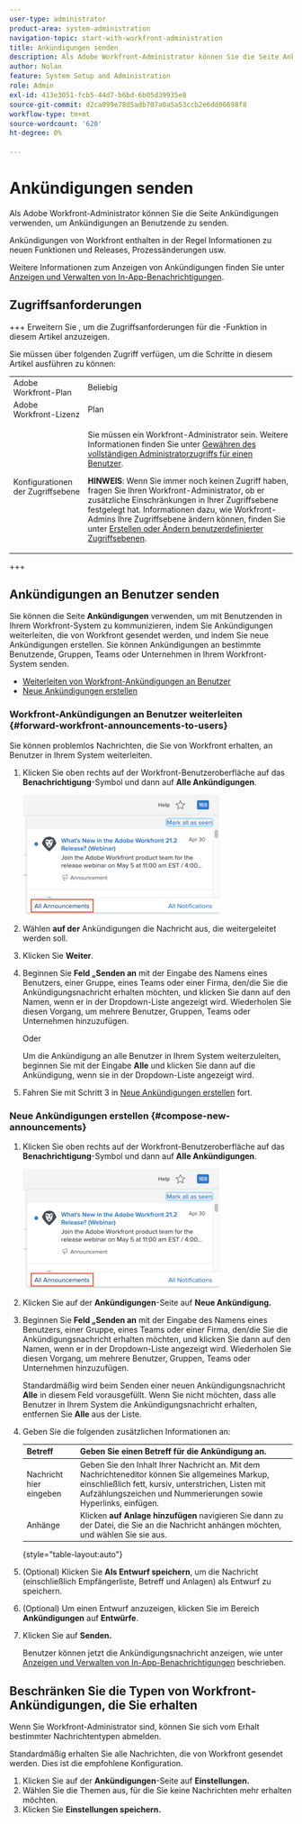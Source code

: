 ```yaml
---
user-type: administrator
product-area: system-administration
navigation-topic: start-with-workfront-administration
title: Ankündigungen senden
description: Als Adobe Workfront-Administrator können Sie die Seite Ankündigungen verwenden, um Ankündigungen an Benutzende zu senden.
author: Nolan
feature: System Setup and Administration
role: Admin
exl-id: 413e3051-fcb5-44d7-b6bd-6b05d39935e8
source-git-commit: d2ca099e78d5adb707a0a5a53ccb2e6dd06698f8
workflow-type: tm+mt
source-wordcount: '620'
ht-degree: 0%

---
```


# Ankündigungen senden

Als Adobe Workfront-Administrator können Sie die Seite Ankündigungen verwenden, um Ankündigungen an Benutzende zu senden.

Ankündigungen von Workfront enthalten in der Regel Informationen zu neuen Funktionen und Releases, Prozessänderungen usw.

Weitere Informationen zum Anzeigen von Ankündigungen finden Sie unter [Anzeigen und Verwalten von In-App-Benachrichtigungen](../../workfront-basics/using-notifications/view-and-manage-in-app-notifications.md).

## Zugriffsanforderungen

+++ Erweitern Sie , um die Zugriffsanforderungen für die -Funktion in diesem Artikel anzuzeigen.

Sie müssen über folgenden Zugriff verfügen, um die Schritte in diesem Artikel ausführen zu können:

<table style="table-layout:auto"> 
 <col> 
 <col> 
 <tbody> 
  <tr> 
   <td role="rowheader">Adobe Workfront-Plan</td> 
   <td>Beliebig</td> 
  </tr> 
  <tr> 
   <td role="rowheader">Adobe Workfront-Lizenz</td> 
   <td>Plan</td> 
  </tr> 
  <tr> 
   <td role="rowheader">Konfigurationen der Zugriffsebene</td> 
   <td> <p>Sie müssen ein Workfront-Administrator sein. Weitere Informationen finden Sie unter <a href="../../administration-and-setup/add-users/configure-and-grant-access/grant-a-user-full-administrative-access.md" class="MCXref xref">Gewähren des vollständigen Administratorzugriffs für einen Benutzer</a>.</p> <p><b>HINWEIS</b>: Wenn Sie immer noch keinen Zugriff haben, fragen Sie Ihren Workfront-Administrator, ob er zusätzliche Einschränkungen in Ihrer Zugriffsebene festgelegt hat. Informationen dazu, wie Workfront-Admins Ihre Zugriffsebene ändern können, finden Sie unter <a href="../../administration-and-setup/add-users/configure-and-grant-access/create-modify-access-levels.md" class="MCXref xref">Erstellen oder Ändern benutzerdefinierter Zugriffsebenen</a>.</p> </td> 
  </tr> 
 </tbody> 
</table>

+++

## Ankündigungen an Benutzer senden

Sie können die Seite **Ankündigungen** verwenden, um mit Benutzenden in Ihrem Workfront-System zu kommunizieren, indem Sie Ankündigungen weiterleiten, die von Workfront gesendet werden, und indem Sie neue Ankündigungen erstellen. Sie können Ankündigungen an bestimmte Benutzende, Gruppen, Teams oder Unternehmen in Ihrem Workfront-System senden.

* [Weiterleiten von Workfront-Ankündigungen an Benutzer](#forward-workfront-announcements-to-users)
* [Neue Ankündigungen erstellen](#compose-new-announcements)

### Workfront-Ankündigungen an Benutzer weiterleiten {#forward-workfront-announcements-to-users}

Sie können problemlos Nachrichten, die Sie von Workfront erhalten, an Benutzer in Ihrem System weiterleiten.

1. Klicken Sie oben rechts auf der Workfront-Benutzeroberfläche auf das **Benachrichtigung**-Symbol und dann auf **Alle Ankündigungen**.

   ![Alle Ankündigungen](assets/announcement-access-350x212.png)

1. Wählen **auf der** Ankündigungen die Nachricht aus, die weitergeleitet werden soll.
1. Klicken Sie **Weiter**.
1. Beginnen Sie **Feld „Senden an** mit der Eingabe des Namens eines Benutzers, einer Gruppe, eines Teams oder einer Firma, den/die Sie die Ankündigungsnachricht erhalten möchten, und klicken Sie dann auf den Namen, wenn er in der Dropdown-Liste angezeigt wird. Wiederholen Sie diesen Vorgang, um mehrere Benutzer, Gruppen, Teams oder Unternehmen hinzuzufügen.

   Oder

   Um die Ankündigung an alle Benutzer in Ihrem System weiterzuleiten, beginnen Sie mit der Eingabe **Alle** und klicken Sie dann auf die Ankündigung, wenn sie in der Dropdown-Liste angezeigt wird.

1. Fahren Sie mit Schritt 3 in [Neue Ankündigungen erstellen](#compose-new-announcements) fort.

### Neue Ankündigungen erstellen {#compose-new-announcements}

1. Klicken Sie oben rechts auf der Workfront-Benutzeroberfläche auf das **Benachrichtigung**-Symbol und dann auf **Alle Ankündigungen**.

   ![Alle Ankündigungen](assets/announcement-access-350x212.png)

1. Klicken Sie auf der **Ankündigungen**-Seite auf **Neue Ankündigung.**

1. Beginnen Sie **Feld „Senden an** mit der Eingabe des Namens eines Benutzers, einer Gruppe, eines Teams oder einer Firma, den/die Sie die Ankündigungsnachricht erhalten möchten, und klicken Sie dann auf den Namen, wenn er in der Dropdown-Liste angezeigt wird. Wiederholen Sie diesen Vorgang, um mehrere Benutzer, Gruppen, Teams oder Unternehmen hinzuzufügen.

   Standardmäßig wird beim Senden einer neuen Ankündigungsnachricht **Alle** in diesem Feld vorausgefüllt. Wenn Sie nicht möchten, dass alle Benutzer in Ihrem System die Ankündigungsnachricht erhalten, entfernen Sie **Alle** aus der Liste.

1. Geben Sie die folgenden zusätzlichen Informationen an:

   | Betreff | Geben Sie einen Betreff für die Ankündigung an. |
   |---|---|
   | Nachricht hier eingeben | Geben Sie den Inhalt Ihrer Nachricht an. Mit dem Nachrichteneditor können Sie allgemeines Markup, einschließlich fett, kursiv, unterstrichen, Listen mit Aufzählungszeichen und Nummerierungen sowie Hyperlinks, einfügen. |
   | Anhänge | Klicken **auf Anlage hinzufügen** navigieren Sie dann zu der Datei, die Sie an die Nachricht anhängen möchten, und wählen Sie sie aus. |

   {style="table-layout:auto"}

1. (Optional) Klicken Sie **Als Entwurf speichern**, um die Nachricht (einschließlich Empfängerliste, Betreff und Anlagen) als Entwurf zu speichern.

1. (Optional) Um einen Entwurf anzuzeigen, klicken Sie im Bereich **Ankündigungen** auf **Entwürfe**.

1. Klicken Sie auf **Senden.**

   Benutzer können jetzt die Ankündigungsnachricht anzeigen, wie unter [Anzeigen und Verwalten von In-App-Benachrichtigungen](../../workfront-basics/using-notifications/view-and-manage-in-app-notifications.md) beschrieben.

## Beschränken Sie die Typen von Workfront-Ankündigungen, die Sie erhalten

Wenn Sie Workfront-Administrator sind, können Sie sich vom Erhalt bestimmter Nachrichtentypen abmelden.

Standardmäßig erhalten Sie alle Nachrichten, die von Workfront gesendet werden. Dies ist die empfohlene Konfiguration.

1. Klicken Sie auf der **Ankündigungen**-Seite auf **Einstellungen.**
1. Wählen Sie die Themen aus, für die Sie keine Nachrichten mehr erhalten möchten.
1. Klicken Sie **Einstellungen speichern.**
